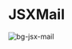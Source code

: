 # JSXMail

![bg-jsx-mail](https://user-images.githubusercontent.com/72868196/183703963-a50d28c7-c819-4979-a341-1508847c8d2d.jpg)

